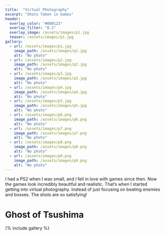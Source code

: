 ```yaml
---
title:  "Virtual Photography"
excerpt: "Shots Taken in Games"
header:
  overlay_color: "#000123"
  overlay_filter: "0.2"
  overlay_image: /assets/images/p1.jpg
  teaser: /assets/images/p1.jpg
gallery:
  - url: /assets/images/p1.jpg
    image_path: /assets/images/p1.jpg
    alt: "No photo"
  - url: /assets/images/p2.jpg
    image_path: /assets/images/p2.jpg
    alt: "No photo"
  - url: /assets/images/p3.jpg
    image_path: /assets/images/p3.jpg
    alt: "No photo"
  - url: /assets/images/p4.jpg
    image_path: /assets/images/p4.jpg
    alt: "No photo"
  - url: /assets/images/p5.jpg
    image_path: /assets/images/p5.jpg
    alt: "No photo"
  - url: /assets/images/p6.png
    image_path: /assets/images/p6.png
    alt: "No photo"
  - url: /assets/images/p7.png
    image_path: /assets/images/p7.png
    alt: "No photo"
  - url: /assets/images/p8.png
    image_path: /assets/images/p8.png
    alt: "No photo"
  - url: /assets/images/p9.png
    image_path: /assets/images/p9.png
    alt: "No photo"
---
```


I had a PS2 when I was small, and I fell in love with games since then. Now the games look incredibly beautiful and realistic. That’s when I started getting into virtual photography. instead of just focusing on beating enemies and bosses. The shots are so satisfying!

# Ghost of Tsushima
{% include gallery %}

